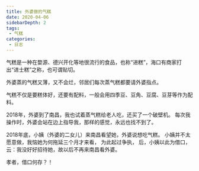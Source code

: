 ```yaml
---
title: 外婆做的气糕
date: 2020-04-06
sidebarDepth: 2
tags:
 - 气糕
categories:
 - 日志
---
```


气糕是一种在婺源、德兴开化等地很流行的食品，也称“进糕”，海口有商家打出“进士糕”之称，也可谓贴切。

外婆蒸的气糕又薄，又不会烂，邻居们每次蒸气糕都要请外婆指点。

气糕不仅是要糕体好，还要有配料，一般会用四季豆、豆角、豆腐、豆芽等作为配料。

2018年，外婆到了南昌，我也试着蒸气糕给老人吃，还买了一个破壁机。
每次我操作时，外婆会站在边上指导我，那样的感觉，永远也找不到了。

2018年底，小姨（外婆的二女儿）来南昌看望她，外婆说想吃气糕。
小姨并不太愿意做，我恼她为何拖延三个月才来看，
为此起过争执，
后，小姨以此为借口，云：我没好好招待她，故以后不再来南昌看外婆。

孝者，借口何存？！